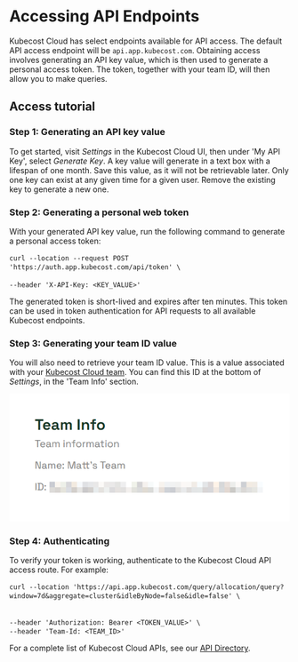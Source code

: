 # Accessing API Endpoints

Kubecost Cloud has select endpoints available for API access. The default API access endpoint will be `api.app.kubecost.com`. Obtaining access involves generating an API key value, which is then used to generate a personal access token. The token, together with your team ID, will then allow you to make queries.


## Access tutorial

### Step 1: Generating an API key value

To get started, visit *Settings* in the Kubecost Cloud UI, then under 'My API Key', select *Generate Key*. A key value will generate in a text box with a lifespan of one month. Save this value, as it will not be retrievable later. Only one key can exist at any given time for a given user. Remove the existing key to generate a new one. 


### Step 2: Generating a personal web token

With your generated API key value, run the following command to generate a personal access token:

```
curl --location --request POST 'https://auth.app.kubecost.com/api/token' \

--header 'X-API-Key: <KEY_VALUE>'
```

The generated token is short-lived and expires after ten minutes. This token can be used in token authentication for API requests to all available Kubecost endpoints.

### Step 3: Generating your team ID value

You will also need to retrieve your team ID value. This is a value associated with your [Kubecost Cloud team](/installation-and-onboarding.md#managing-teams). You can find this ID at the bottom of *Settings*, in the 'Team Info' section.

![Team ID](/images/teaminfo.png)

### Step 4: Authenticating

To verify your token is working, authenticate to the Kubecost Cloud API access route. For example:

```
curl --location 'https://api.app.kubecost.com/query/allocation/query?window=7d&aggregate=cluster&idleByNode=false&idle=false' \


--header 'Authorization: Bearer <TOKEN_VALUE>' \
--header 'Team-Id: <TEAM_ID>'
```

For a complete list of Kubecost Cloud APIs, see our [API Directory](/apis/api-directory/api-directory.md).

